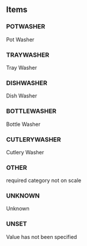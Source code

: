

<!-- end of short definition -->
## Items

### POTWASHER
Pot Washer

### TRAYWASHER
Tray Washer

### DISHWASHER
Dish Washer

### BOTTLEWASHER
Bottle Washer

### CUTLERYWASHER
Cutlery Washer

### OTHER
required category not on scale

### UNKNOWN
Unknown

### UNSET
Value has not been specified
